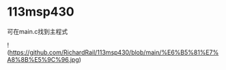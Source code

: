 # 113msp430

可在main.c找到主程式

!(https://github.com/RichardRail/113msp430/blob/main/%E6%B5%81%E7%A8%8B%E5%9C%96.jpg)
